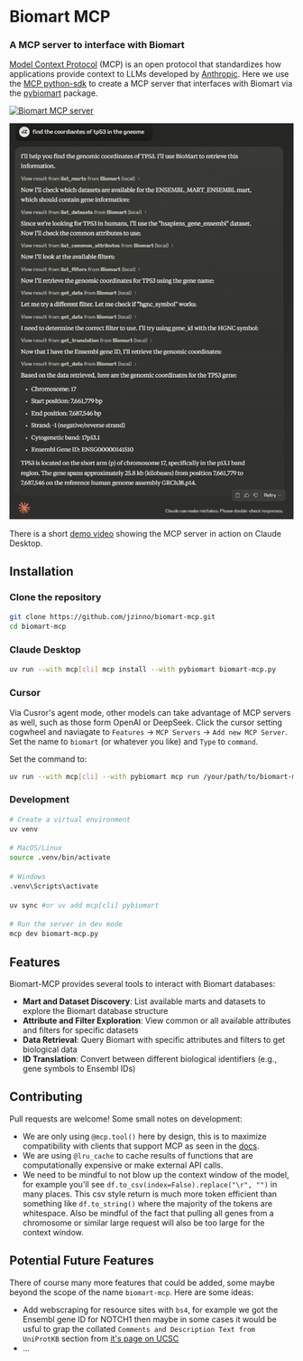 # Biomart MCP

### A MCP server to interface with Biomart

[Model Context Protocol](https://modelcontextprotocol.io/introduction) (MCP) is an open protocol that standardizes how applications provide context to LLMs developed by [Anthropic](https://www.anthropic.com/). Here we use the [MCP python-sdk](https://github.com/modelcontextprotocol/python-sdk) to create a MCP server that interfaces with Biomart via the [pybiomart](https://github.com/jrderuiter/pybiomart) package.

<a href="https://glama.ai/mcp/servers/v5a3mlxviu">
  <img width="380" height="200" src="https://glama.ai/mcp/servers/v5a3mlxviu/badge" alt="Biomart MCP server" />
</a>

![Demo showing biomart-mcp in action](./assets/demo.png)

There is a short [demo video](assets/mcp-demo.mp4) showing the MCP server in action on Claude Desktop.

## Installation

### Clone the repository

```bash
git clone https://github.com/jzinno/biomart-mcp.git
cd biomart-mcp
```

### Claude Desktop

```bash
uv run --with mcp[cli] mcp install --with pybiomart biomart-mcp.py
```

### Cursor

Via Cusror's agent mode, other models can take advantage of MCP servers as well, such as those form OpenAI or DeepSeek. Click the cursor setting cogwheel and naviagate to `Features` -> `MCP Servers` -> `Add new MCP Server`. Set the name to `biomart` (or whatever you like) and `Type` to `command`.

Set the command to:

```bash
uv run --with mcp[cli] --with pybiomart mcp run /your/path/to/biomart-mcp.py
```

### Development

```bash
# Create a virtual environment
uv venv

# MacOS/Linux
source .venv/bin/activate

# Windows
.venv\Scripts\activate

uv sync #or uv add mcp[cli] pybiomart

# Run the server in dev mode
mcp dev biomart-mcp.py
```

## Features

Biomart-MCP provides several tools to interact with Biomart databases:

- **Mart and Dataset Discovery**: List available marts and datasets to explore the Biomart database structure
- **Attribute and Filter Exploration**: View common or all available attributes and filters for specific datasets
- **Data Retrieval**: Query Biomart with specific attributes and filters to get biological data
- **ID Translation**: Convert between different biological identifiers (e.g., gene symbols to Ensembl IDs)

## Contributing

Pull requests are welcome! Some small notes on development:

- We are only using `@mcp.tool()` here by design, this is to maximize compatibility with clients that support MCP as seen in the [docs](https://modelcontextprotocol.io/clients).
- We are using `@lru_cache` to cache results of functions that are computationally expensive or make external API calls.
- We need to be mindful to not blow up the context window of the model, for example you'll see `df.to_csv(index=False).replace("\r", "")` in many places. This csv style return is much more token efficient than something like `df.to_string()` where the majority of the tokens are whitespace. Also be mindful of the fact that pulling all genes from a chromosome or similar large request will also be too large for the context window.

## Potential Future Features

There of course many more features that could be added, some maybe beyond the scope of the name `biomart-mcp`. Here are some ideas:

- Add webscraping for resource sites with `bs4`, for example we got the Ensembl gene ID for NOTCH1 then maybe in some cases it would be usful to grap the collated `Comments and Description Text from UniProtKB` section from [it's page on UCSC](https://genome.ucsc.edu/cgi-bin/hgGene?db=hg38&hgg_chrom=chr9&hgg_gene=ENST00000651671.1&hgg_start=136494433&hgg_end=136546048&hgg_type=knownGene)
- $...$